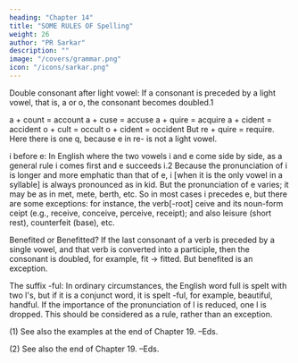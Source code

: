 ```yaml
---
heading: "Chapter 14"
title: "SOME RULES OF Spelling"
weight: 26
author: "PR Sarkar"
description: ""
image: "/covers/grammar.png"
icon: "/icons/sarkar.png"
---
```



Double consonant after light vowel: If a consonant is preceded by a light vowel, that is, a or o, the consonant becomes doubled.1

a + count	= account
a + cuse	= accuse
a + quire	= acquire
a + cident	= accident
o + cult	= occult
o + cident	= occident
But re + quire = require. Here there is one q, because e in re- is not a light vowel.

i before e: In English where the two vowels i and e come side by side, as a general rule i comes first and e succeeds i.2 Because the pronunciation of i is longer and more emphatic than that of e, i [when it is the only vowel in a syllable] is always pronounced as in kid. But the pronunciation of e varies; it may be as in met, mete, berth, etc. So in most cases i precedes e, but there are some exceptions: for instance, the verb[-root] ceive and its noun-form ceipt (e.g., receive, conceive, perceive, receipt); and also leisure (short rest), counterfeit (base), etc.

Benefited or Benefitted? If the last consonant of a verb is preceded by a single vowel, and that verb is converted into a participle, then the consonant is doubled, for example, fit → fitted. But benefited is an exception.

The suffix -ful: In ordinary circumstances, the English word full is spelt with two l's, but if it is a conjunct word, it is spelt -ful, for example, beautiful, handful. If the importance of the pronunciation of l is reduced, one l is dropped. This should be considered as a rule, rather than an exception.

(1) See also the examples at the end of Chapter 19. –Eds.

(2) See also the end of Chapter 19. –Eds.

